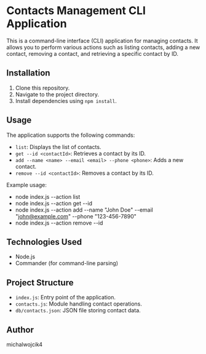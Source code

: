 # Contacts Management CLI Application

This is a command-line interface (CLI) application for managing contacts. It allows you to perform various actions such as listing contacts, adding a new contact, removing a contact, and retrieving a specific contact by ID.

## Installation

1. Clone this repository.
2. Navigate to the project directory.
3. Install dependencies using `npm install`.

## Usage

The application supports the following commands:

- `list`: Displays the list of contacts.
- `get --id <contactId>`: Retrieves a contact by its ID.
- `add --name <name> --email <email> --phone <phone>`: Adds a new contact.
- `remove --id <contactId>`: Removes a contact by its ID.

Example usage:

- node index.js --action list
- node index.js --action get --id <contactId>
- node index.js --action add --name "John Doe" --email "john@example.com" --phone "123-456-7890"
- node index.js --action remove --id <contactId>

## Technologies Used

- Node.js
- Commander (for command-line parsing)

## Project Structure

- `index.js`: Entry point of the application.
- `contacts.js`: Module handling contact operations.
- `db/contacts.json`: JSON file storing contact data.

## Author

michalwojcik4
